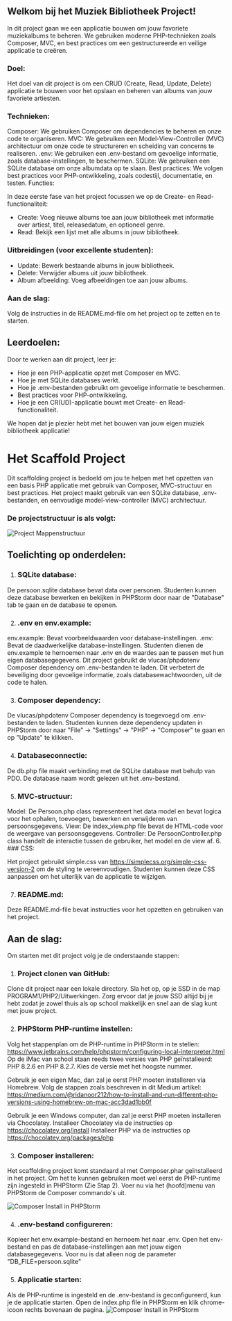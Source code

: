 ## Welkom bij het Muziek Bibliotheek Project!
In dit project gaan we een applicatie bouwen om jouw favoriete muziekalbums te beheren. We gebruiken moderne PHP-technieken zoals Composer, MVC, en best practices om een gestructureerde en veilige applicatie te creëren.

### Doel:

Het doel van dit project is om een CRUD (Create, Read, Update, Delete) applicatie te bouwen voor het opslaan en beheren van albums van jouw favoriete artiesten.

### Technieken:

Composer: We gebruiken Composer om dependencies te beheren en onze code te organiseren.
MVC: We gebruiken een Model-View-Controller (MVC) architectuur om onze code te structureren en scheiding van concerns te realiseren.
.env: We gebruiken een .env-bestand om gevoelige informatie, zoals database-instellingen, te beschermen.
SQLite: We gebruiken een SQLite database om onze albumdata op te slaan.
Best practices: We volgen best practices voor PHP-ontwikkeling, zoals codestijl, documentatie, en testen.
Functies:

In deze eerste fase van het project focussen we op de Create- en Read-functionaliteit:

* Create: Voeg nieuwe albums toe aan jouw bibliotheek met informatie over artiest, titel, releasedatum, en optioneel genre.
* Read: Bekijk een lijst met alle albums in jouw bibliotheek.

### Uitbreidingen (voor excellente studenten):

* Update: Bewerk bestaande albums in jouw bibliotheek.
* Delete: Verwijder albums uit jouw bibliotheek.
* Album afbeelding: Voeg afbeeldingen toe aan jouw albums.

### Aan de slag:

Volg de instructies in de README.md-file om het project op te zetten en te starten.

## Leerdoelen:

Door te werken aan dit project, leer je:

* Hoe je een PHP-applicatie opzet met Composer en MVC.
* Hoe je met SQLite databases werkt.
* Hoe je .env-bestanden gebruikt om gevoelige informatie te beschermen.
* Best practices voor PHP-ontwikkeling.
* Hoe je een CR(UD)-applicatie bouwt met Create- en Read-functionaliteit.

We hopen dat je plezier hebt met het bouwen van jouw eigen muziek bibliotheek applicatie!

# Het Scaffold Project 
Dit scaffolding project is bedoeld om jou te helpen met het opzetten van een basis PHP applicatie met gebruik van Composer, MVC-structuur en best practices. Het project maakt gebruik van een SQLite database, .env-bestanden, en eenvoudige model-view-controller (MVC) architectuur.

### De projectstructuur is als volgt:

![Project Mappenstructuur](readme/images/project_mappen_structuur.png)

## Toelichting op onderdelen:
1. ### SQLite database:

De persoon.sqlite database bevat data over personen. Studenten kunnen deze database bewerken en bekijken in PHPStorm door naar de "Database" tab te gaan en de database te openen.

2. ### .env en env.example:

env.example: Bevat voorbeeldwaarden voor database-instellingen.
.env: Bevat de daadwerkelijke database-instellingen. Studenten dienen de env.example te hernoemen naar .env en de waardes aan te passen met hun eigen databasegegevens.
Dit project gebruikt de vlucas/phpdotenv Composer dependency om .env-bestanden te laden. Dit verbetert de beveiliging door gevoelige informatie, zoals databasewachtwoorden, uit de code te halen.

3. ### Composer dependency:

De vlucas/phpdotenv Composer dependency is toegevoegd om .env-bestanden te laden. Studenten kunnen deze dependency updaten in PHPStorm door naar "File" -> "Settings" -> "PHP" -> "Composer" te gaan en op "Update" te klikken.

4. ### Databaseconnectie:

De db.php file maakt verbinding met de SQLite database met behulp van PDO. De database naam wordt gelezen uit het .env-bestand.

5. ### MVC-structuur:

Model: De Persoon.php class representeert het data model en bevat logica voor het ophalen, toevoegen, bewerken en verwijderen van persoonsgegevens.
View: De index_view.php file bevat de HTML-code voor de weergave van persoonsgegevens.
Controller: De PersoonController.php class handelt de interactie tussen de gebruiker, het model en de view af.
6. ### CSS:

Het project gebruikt simple.css van https://simplecss.org/simple-css-version-2 om de styling te vereenvoudigen. Studenten kunnen deze CSS aanpassen om het uiterlijk van de applicatie te wijzigen.

7. ### README.md:

Deze README.md-file bevat instructies voor het opzetten en gebruiken van het project.

## Aan de slag:
Om starten met dit project volg je de onderstaande stappen:

1. ### Project clonen van GitHub:

Clone dit project naar een lokale directory. Sla het op, op je SSD in de map PROGRAM1/PHP2/Uitwerkingen.
Zorg ervoor dat je jouw SSD altijd bij je hebt zodat je zowel thuis als op school makkelijk en snel aan de slag kunt met jouw project.

2. ### PHPStorm PHP-runtime instellen:

Volg het stappenplan om de PHP-runtime in PHPStorm in te stellen:
https://www.jetbrains.com/help/phpstorm/configuring-local-interpreter.html
Op de iMac van school staan reeds twee versies van PHP geïnstalleerd: PHP 8.2.6 en PHP 8.2.7. Kies de versie met het hoogste nummer.

Gebruik je een eigen Mac, dan zal je eerst PHP moeten installeren via Homebrew.
Volg de stappen zoals beschreven in dit Medium artikel: https://medium.com/@ridanoor212/how-to-install-and-run-different-php-versions-using-homebrew-on-mac-acc3dad1bb0f

Gebruik je een Windows computer, dan zal je eerst PHP moeten installeren via Chocolatey.
Installeer Chocolatey via de instructies op https://chocolatey.org/install
Installeer PHP via de instructies op https://chocolatey.org/packages/php

3. ### Composer installeren:

Het scaffolding project komt standaard al met Composer.phar geïnstalleerd in het project.
Om het te kunnen gebruiken moet wel eerst de PHP-runtime zijn ingesteld in PHPStorm (Zie Stap 2).
Voer nu via het (hoofd)menu van PHPStorm de Composer commando's uit.

![Composer Install in PHPStorm](readme/images/composer_install.png)


4. ### .env-bestand configureren:

Kopieer het env.example-bestand en hernoem het naar .env.
Open het env-bestand en pas de database-instellingen aan met jouw eigen databasegegevens.
Voor nu is dat alleen nog de parameter "DB_FILE=persoon.sqlite"

5. ### Applicatie starten:

Als de PHP-runtime is ingesteld en de .env-bestand is geconfigureerd, kun je de applicatie starten.
Open de index.php file in PHPStorm en klik chrome-icoon rechts bovenaan de pagina.
![Composer Install in PHPStorm](readme/images/open_chrome.png)

